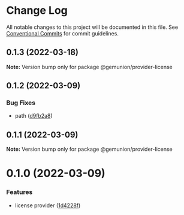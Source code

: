 # Change Log

All notable changes to this project will be documented in this file.
See [Conventional Commits](https://conventionalcommits.org) for commit guidelines.

## 0.1.3 (2022-03-18)

**Note:** Version bump only for package @gemunion/provider-license





## 0.1.2 (2022-03-09)


### Bug Fixes

* path ([d9fb2a8](https://github.com/gemunion/mui-packages/commit/d9fb2a8d0b381edca7dc27cb7cb03fa23a93cf8d))





## 0.1.1 (2022-03-09)

**Note:** Version bump only for package @gemunion/provider-license





# 0.1.0 (2022-03-09)


### Features

* license provider ([1d4228f](https://github.com/gemunion/mui-packages/commit/1d4228f816414c9e09ea9f96d40aac931ada2d42))

